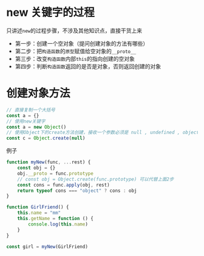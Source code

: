 # new 关键字的过程

只讲述`new`的过程步骤，不涉及其他知识点，直接干货上来

- 第一步：创建一个空对象（提问创建对象的方法有哪些）
- 第二步：把`构造函数`的`原型`赋值给空对象的`__proto__`
- 第三步：改变`构造函数`内部`this`的指向创建的空对象
- 第四步：判断`构造函数`返回的是否是对象，否则返回创建的对象

# 创建对象方法

```javascript
// 直接复制一个大括号
const a = {}
// 使用new关键字
const a = new Object()
// 使用Object下的create方法创建，接收一个参数必须是 null , undefined , object ， 当时null , undefined时，此时的对象没有原型
const c = Object.create(null)
```

例子

```javascript
function myNew(func, ...rest) {
	const obj = {}
	obj.__proto = func.prototype
	// const obj = Object.create(func.prototype) 可以代替上面2步
	const cons = func.apply(obj, rest)
	return typeof cons === "object" ? cons : obj
}

function GirlFriend() {
	this.name = "mm"
	this.getName = function () {
		console.log(this.name)
	}
}

const girl = myNew(GirlFriend)
```
